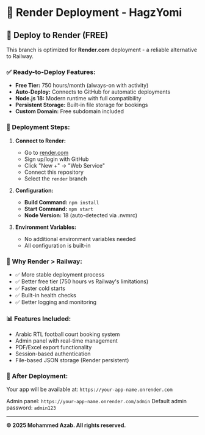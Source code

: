 # 🎯 Render Deployment - HagzYomi

## 🚀 Deploy to Render (FREE)

This branch is optimized for **Render.com** deployment - a reliable alternative to Railway.

### ✅ Ready-to-Deploy Features:
- **Free Tier:** 750 hours/month (always-on with activity)
- **Auto-Deploy:** Connects to GitHub for automatic deployments
- **Node.js 18:** Modern runtime with full compatibility
- **Persistent Storage:** Built-in file storage for bookings
- **Custom Domain:** Free subdomain included

### 🔧 Deployment Steps:

1. **Connect to Render:**
   - Go to [render.com](https://render.com)
   - Sign up/login with GitHub
   - Click "New +" → "Web Service"
   - Connect this repository
   - Select the `render` branch

2. **Configuration:**
   - **Build Command:** `npm install`
   - **Start Command:** `npm start`
   - **Node Version:** 18 (auto-detected via .nvmrc)

3. **Environment Variables:**
   - No additional environment variables needed
   - All configuration is built-in

### 🌟 Why Render > Railway:
- ✅ More stable deployment process
- ✅ Better free tier (750 hours vs Railway's limitations)
- ✅ Faster cold starts
- ✅ Built-in health checks
- ✅ Better logging and monitoring

### 📊 Features Included:
- Arabic RTL football court booking system
- Admin panel with real-time management
- PDF/Excel export functionality
- Session-based authentication
- File-based JSON storage (Render persistent)

### 🔗 After Deployment:
Your app will be available at: `https://your-app-name.onrender.com`

Admin panel: `https://your-app-name.onrender.com/admin`
Default admin password: `admin123`

---
**© 2025 Mohammed Azab. All rights reserved.**
